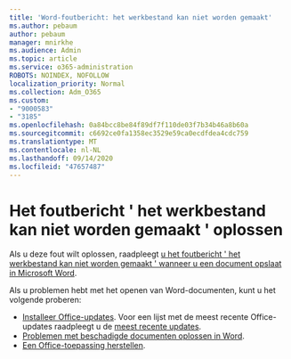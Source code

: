 ```yaml
---
title: 'Word-foutbericht: het werkbestand kan niet worden gemaakt'
ms.author: pebaum
author: pebaum
manager: mnirkhe
ms.audience: Admin
ms.topic: article
ms.service: o365-administration
ROBOTS: NOINDEX, NOFOLLOW
localization_priority: Normal
ms.collection: Adm_O365
ms.custom:
- "9000583"
- "3185"
ms.openlocfilehash: 0a84bcc8be84f89df7f110de03f7b34b46a8b60a
ms.sourcegitcommit: c6692ce0fa1358ec3529e59ca0ecdfdea4cdc759
ms.translationtype: MT
ms.contentlocale: nl-NL
ms.lasthandoff: 09/14/2020
ms.locfileid: "47657487"
---
```

# <a name="resolve-the-word-could-not-create-the-work-file-error-message"></a>Het foutbericht ' het werkbestand kan niet worden gemaakt ' oplossen

Als u deze fout wilt oplossen, raadpleegt [u het foutbericht ' het werkbestand kan niet worden gemaakt ' wanneer u een document opslaat in Microsoft Word](https://docs.microsoft.com/office/troubleshoot/word/word-could-not-create-the-work-file).

Als u problemen hebt met het openen van Word-documenten, kunt u het volgende proberen:

- [Installeer Office-updates](https://support.office.com/article/2ab296f3-7f03-43a2-8e50-46de917611c5). Voor een lijst met de meest recente Office-updates raadpleegt u de [meest recente updates](https://docs.microsoft.com/officeupdates/office-updates-msi).
- [Problemen met beschadigde documenten oplossen in Word](https://docs.microsoft.com/office/troubleshoot/word/damaged-documents-in-word).
- [Een Office-toepassing herstellen](https://support.office.com/Article/Repair-an-Office-application-7821d4b6-7c1d-4205-aa0e-a6b40c5bb88b).